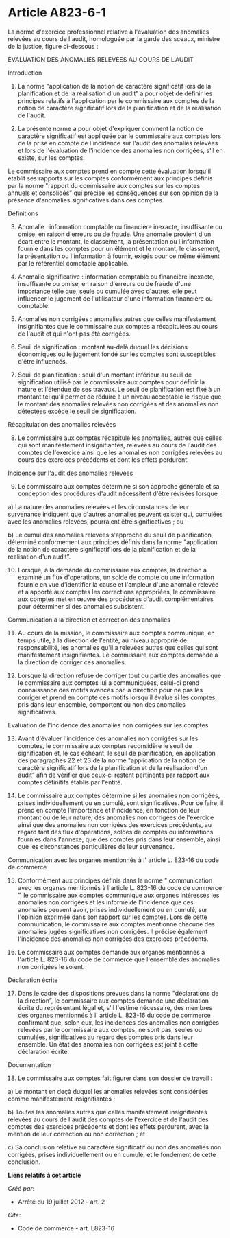 # Article A823-6-1

La  norme d'exercice professionnel relative à l'évaluation des anomalies  relevées au cours de l'audit, homologuée par la
garde des sceaux,  ministre de la justice, figure ci-dessous :

ÉVALUATION DES ANOMALIES RELEVÉES AU COURS DE L'AUDIT

Introduction

1. La norme "application de la notion de  caractère significatif lors de la planification et de la réalisation  d'un audit” a
pour objet de définir les principes relatifs à  l'application par le commissaire aux comptes de la notion de caractère
significatif lors de la planification et de la réalisation de l'audit.

2. La présente norme a pour objet d'expliquer  comment la notion de caractère significatif est appliquée par le  commissaire
aux comptes lors de la prise en compte de l'incidence sur  l'audit des anomalies relevées et lors de l'évaluation de
l'incidence  des anomalies non corrigées, s'il en existe, sur les comptes.

Le commissaire aux comptes prend en compte cette  évaluation lorsqu'il établit ses rapports sur les comptes conformément  aux
principes définis par la norme "rapport du commissaire aux comptes  sur les comptes annuels et consolidés” qui précise les
conséquences sur  son opinion de la présence d'anomalies significatives dans ces comptes.

Définitions

3. Anomalie : information comptable ou financière  inexacte, insuffisante ou omise, en raison d'erreurs ou de fraude. Une
anomalie provient d'un écart entre le montant, le classement, la  présentation ou l'information fournie dans les comptes pour
un élément  et le montant, le classement, la présentation ou l'information à  fournir, exigés pour ce même élément par le
référentiel comptable  applicable.

4. Anomalie significative : information comptable  ou financière inexacte, insuffisante ou omise, en raison d'erreurs ou  de
fraude d'une importance telle que, seule ou cumulée avec d'autres,  elle peut influencer le jugement de l'utilisateur d'une
information  financière ou comptable.

5. Anomalies non corrigées : anomalies autres que  celles manifestement insignifiantes que le commissaire aux comptes a
récapitulées au cours de l'audit et qui n'ont pas été corrigées.

6. Seuil de signification : montant au-delà  duquel les décisions économiques ou le jugement fondé sur les comptes  sont
susceptibles d'être influencés.

7. Seuil de planification : seuil d'un montant  inférieur au seuil de signification utilisé par le commissaire aux  comptes
pour définir la nature et l'étendue de ses travaux. Le seuil de  planification est fixé à un montant tel qu'il permet de
réduire à un  niveau acceptable le risque que le montant des anomalies relevées non  corrigées et des anomalies non détectées
excède le seuil de  signification.

Récapitulation des anomalies relevées

8. Le commissaire aux comptes récapitule les  anomalies, autres que celles qui sont manifestement insignifiantes,  relevées
au cours de l'audit des comptes de l'exercice ainsi que les  anomalies non corrigées relevées au cours des exercices
précédents et  dont les effets perdurent.

Incidence sur l'audit des anomalies relevées

9. Le commissaire aux comptes détermine si son  approche générale et sa conception des procédures d'audit nécessitent  d'être
révisées lorsque :

a) La nature des anomalies relevées et les  circonstances de leur survenance indiquent que d'autres anomalies  peuvent
exister qui, cumulées avec les anomalies relevées, pourraient  être significatives ; ou

b) Le cumul des anomalies relevées s'approche du  seuil de planification, déterminé conformément aux principes définis  dans
la norme "application de la notion de caractère significatif lors  de la planification et de la réalisation d'un audit”.

10. Lorsque, à la demande du commissaire aux  comptes, la direction a examiné un flux d'opérations, un solde de compte  ou
une information fournie en vue d'identifier la cause et l'ampleur  d'une anomalie relevée et a apporté aux comptes les
corrections  appropriées, le commissaire aux comptes met en œuvre des procédures  d'audit complémentaires pour déterminer si
des anomalies subsistent.

Communication à la direction et correction des anomalies

11. Au cours de la mission, le commissaire aux  comptes communique, en temps utile, à la direction de l'entité, au  niveau
approprié de responsabilité, les anomalies qu'il a relevées  autres que celles qui sont manifestement insignifiantes. Le
commissaire  aux comptes demande à la direction de corriger ces anomalies.

12. Lorsque la direction refuse de corriger tout  ou partie des anomalies que le commissaire aux comptes lui a  communiquées,
celui-ci prend connaissance des motifs avancés par la  direction pour ne pas les corriger et prend en compte ces motifs
lorsqu'il évalue si les comptes, pris dans leur ensemble, comportent ou  non des anomalies significatives.

Evaluation de l'incidence des anomalies non corrigées sur les comptes

13. Avant d'évaluer l'incidence des anomalies non  corrigées sur les comptes, le commissaire aux comptes reconsidère le
seuil de signification et, le cas échéant, le seuil de planification, en  application des paragraphes 22 et 23 de la norme
"application de la  notion de caractère significatif lors de la planification et de la  réalisation d'un audit” afin de
vérifier que ceux-ci restent pertinents  par rapport aux comptes définitifs établis par l'entité.

14. Le commissaire aux comptes détermine si les  anomalies non corrigées, prises individuellement ou en cumulé, sont
significatives. Pour ce faire, il prend en compte l'importance et  l'incidence, en fonction de leur montant ou de leur
nature, des  anomalies non corrigées de l'exercice ainsi que des anomalies non  corrigées des exercices précédents, au regard
tant des flux  d'opérations, soldes de comptes ou informations fournies dans l'annexe,  que des comptes pris dans leur
ensemble, ainsi que les circonstances  particulières de leur survenance.

Communication avec les organes mentionnés à l' article L. 823-16 du code de commerce

15. Conformément aux principes définis dans la norme " communication avec les organes mentionnés à l'article L. 823-16 du
code de commerce ”,  le commissaire aux comptes communique aux organes intéressés les  anomalies non corrigées et les informe
de l'incidence que ces anomalies  peuvent avoir, prises individuellement ou en cumulé, sur l'opinion  exprimée dans son
rapport sur les comptes. Lors de cette communication,  le commissaire aux comptes mentionne chacune des anomalies jugées
significatives non corrigées. Il précise également l'incidence des  anomalies non corrigées des exercices précédents.

16. Le commissaire aux comptes demande aux organes mentionnés à l'article L. 823-16 du code de commerce que l'ensemble des
anomalies non corrigées le soient.

Déclaration écrite

17. Dans le cadre des dispositions prévues dans  la norme "déclarations de la direction”, le commissaire aux comptes  demande
une déclaration écrite du représentant légal et, s'il l'estime  nécessaire, des membres des organes mentionnés à l' article
L. 823-16 du code de commerce  confirmant que, selon eux, les incidences des anomalies non corrigées  relevées par le
commissaire aux comptes, ne sont pas, seules ou  cumulées, significatives au regard des comptes pris dans leur ensemble.  Un
état des anomalies non corrigées est joint à cette déclaration  écrite.

Documentation

18. Le commissaire aux comptes fait figurer dans son dossier de travail :

a) Le montant en deçà duquel les anomalies relevées sont considérées comme manifestement insignifiantes ;

b) Toutes les anomalies autres que celles  manifestement insignifiantes relevées au cours de l'audit des comptes de
l'exercice et de l'audit des comptes des exercices précédents et dont  les effets perdurent, avec la mention de leur
correction ou non  correction ; et

c) Sa conclusion relative au caractère  significatif ou non des anomalies non corrigées, prises individuellement  ou en
cumulé, et le fondement de cette conclusion.

**Liens relatifs à cet article**

_Créé par_:

  - Arrêté du 19 juillet 2012 - art. 2

_Cite_:

  - Code de commerce - art. L823-16
